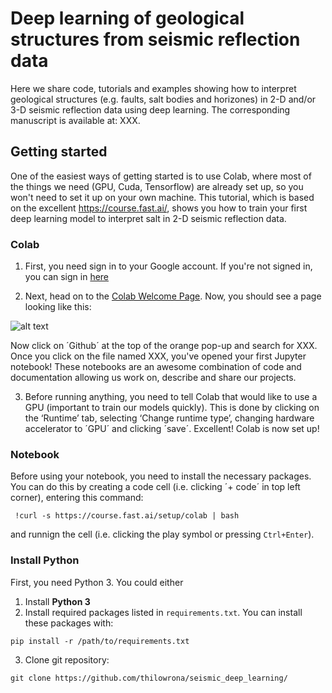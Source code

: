 # Deep learning of geological structures from seismic reflection data

Here we share code, tutorials and examples showing how to interpret geological structures (e.g. faults, salt bodies and horizones) in 2-D and/or 3-D seismic reflection data using deep learning. The corresponding manuscript is available at: XXX.

## Getting started
One of the easiest ways of getting started is to use Colab, where most of the things we need (GPU, Cuda, Tensorflow) are already set up, so you won't need to set it up on your own machine. This tutorial, which is based on the excellent https://course.fast.ai/, shows you how to train your first deep learning model to interpret salt in 2-D seismic reflection data.

### Colab ###
1. First, you need sign in to your Google account. If you're not signed in, you can sign in [here](https://myaccount.google.com/?utm_source=sign_in_no_continue)

2. Next, head on to the [Colab Welcome Page](https://colab.research.google.com/notebooks/welcome.ipynb#recent=true). Now, you should see a page looking like this:

![alt text](https://github.com/thilowrona/seismic_deep_learning/blob/master/s1.png)

Now click on ´Github´ at the top of the orange pop-up and search for XXX. Once you click on the file named XXX, you've opened your first Jupyter notebook! These notebooks are an awesome combination of code and documentation allowing us work on, describe and share our projects.

3. Before running anything, you need to tell Colab that would like to use a GPU (important to train our models quickly). This is done by clicking on the ‘Runtime’ tab, selecting ‘Change runtime type’, changing hardware accelerator to ´GPU´ and clicking ´save´. Excellent! Colab is now set up!


### Notebook ###
Before using your notebook, you need to install the necessary packages. You can do this by creating a code cell (i.e. clicking ´+ code´ in top left corner), entering this command:
```console
 !curl -s https://course.fast.ai/setup/colab | bash
```
and runnign the cell (i.e. clicking the play symbol or pressing `Ctrl+Enter`).














### Install Python ###
First, you need Python 3. You could either 

1. Install **Python 3**
2. Install required packages listed in ```requirements.txt```. You can install these packages with:

``` pip install -r /path/to/requirements.txt ```

3. Clone git repository:

```git clone https://github.com/thilowrona/seismic_deep_learning/```

